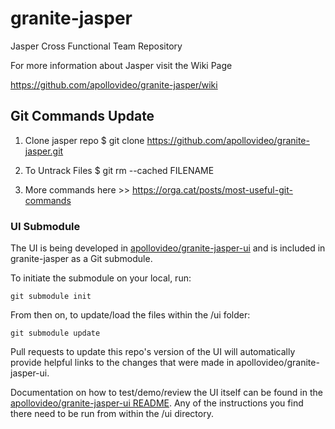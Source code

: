 # granite-jasper
Jasper Cross Functional Team Repository

For more information about Jasper visit the Wiki Page

https://github.com/apollovideo/granite-jasper/wiki


## Git Commands Update
1. Clone jasper repo $ git clone https://github.com/apollovideo/granite-jasper.git

2. To Untrack Files $ git rm --cached FILENAME

3. More commands here >> https://orga.cat/posts/most-useful-git-commands

### UI Submodule
The UI is being developed in [apollovideo/granite-jasper-ui](https://github.com/apollovideo/granite-jasper-ui) and is included in granite-jasper as a Git submodule.

To initiate the submodule on your local, run:

`git submodule init`

From then on, to update/load the files within the /ui folder:

`git submodule update`

Pull requests to update this repo's version of the UI will automatically provide helpful links to the changes that were made in apollovideo/granite-jasper-ui.

Documentation on how to test/demo/review the UI itself can be found in the [apollovideo/granite-jasper-ui README](https://github.com/apollovideo/granite-jasper-ui/blob/master/README.md). Any of the instructions you find there need to be run from within the /ui directory.
